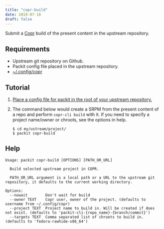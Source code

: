 ```yaml
---
title: "copr-build"
date: 2019-07-16
draft: false
---
```


Submit a [Copr](https://copr.fedorainfracloud.org) build of the present content in the upstream repository.

## Requirements

* Upstream git repository on Github.
* Packit config file placed in the upstream repository.
* [~/.config/copr](https://copr.fedorainfracloud.org/api/)

## Tutorial

1. [Place a config file for packit in the root of your upstream repository.](/docs/configuration/)

2. The command below would create a SRPM from the present content of a repo and perform `copr-cli build` with it. If you need to specify a project name/owner or chroots, see the options in help.
    ```
    $ cd my/ustream/project/
    $ packit copr-build
    ```

## Help

```
Usage: packit copr-build [OPTIONS] [PATH_OR_URL]

  Build selected upstream project in COPR.

  PATH_OR_URL argument is a local path or a URL to the upstream git repository, it defaults to the current working directory.

Options:
  --nowait        Don't wait for build
  --owner TEXT    Copr user, owner of the project. (defaults to username from ~/.config/copr)
  --project TEXT  Project name to build in. Will be created if does not exist. (defaults to 'packit-cli-{repo_name}-{branch/commit}')
  --targets TEXT  Comma separated list of chroots to build in. (defaults to 'fedora-rawhide-x86_64')
```
